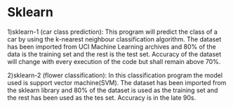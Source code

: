# Sklearn

1)sklearn-1 (car class prediction):
This program will predict the class of a car by using the k-nearest neighbour classification algorithm. The dataset has been imported from UCI Machine Learning archives and 80% of the data is the training set and the rest is the test set. Accuracy of the dataset will change with every execution of the code but shall remain above 70%.

2)sklearn-2 (flower classification):
In this classification program the model used is support vector machine(SVM). The dataset has been imported from the sklearn library and 80% of the dataset is used as the training set and the rest has been used as the tes set. Accuracy is in the late 90s.
